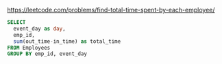 https://leetcode.com/problems/find-total-time-spent-by-each-employee/

```sql
SELECT
  event_day as day,
  emp_id,
  sum(out_time-in_time) as total_time
FROM Employees
GROUP BY emp_id, event_day
```
